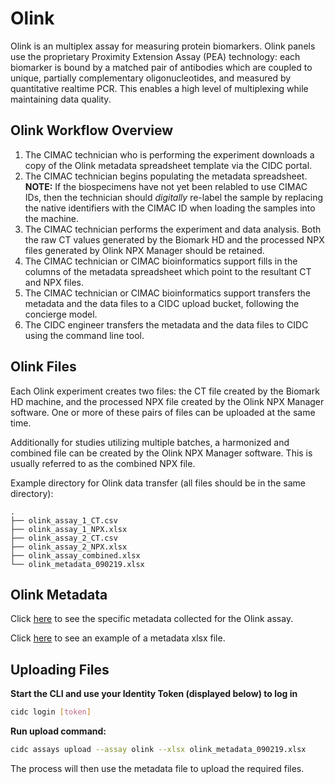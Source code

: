# Olink
Olink is an multiplex assay for measuring protein biomarkers. Olink panels use the proprietary Proximity Extension Assay (PEA) technology: each biomarker is bound by a matched pair of antibodies which are coupled to unique, partially complementary oligonucleotides, and measured by quantitative realtime PCR. This enables a high level of multiplexing while maintaining data quality. 

## Olink Workflow Overview
1. The CIMAC technician who is performing the experiment downloads a copy of the Olink metadata spreadsheet template via the CIDC portal.
2. The CIMAC technician begins populating the metadata spreadsheet. **NOTE:** If the biospecimens have not yet been relabled to use CIMAC IDs, then the technician should *digitally* re-label the sample by replacing the native identifiers with the CIMAC ID when loading the samples into the machine.
3. The CIMAC technician performs the experiment and data analysis. Both the raw CT values generated by the Biomark HD and the processed NPX files generated by Olink NPX Manager should be retained.
4. The CIMAC technician or CIMAC bioinformatics support fills in the columns of the metadata spreadsheet which point to the resultant CT and NPX files.
5. The CIMAC technician or CIMAC bioinformatics support transfers the metadata and the data files to a CIDC upload bucket, following the concierge model.
6. The CIDC engineer transfers the metadata and the data files to CIDC using the command line tool.


## Olink Files

Each Olink experiment creates two files: the CT file created by the Biomark HD machine, and the processed NPX file created by the Olink NPX Manager software. One or more of these pairs of files can be uploaded at the same time.

Additionally for studies utilizing multiple batches, a harmonized and combined file can be created by the Olink NPX Manager software. This is usually referred to as the combined NPX file.

Example directory for Olink data transfer (all files should be in the same directory):
```
.
├── olink_assay_1_CT.csv
├── olink_assay_1_NPX.xlsx
├── olink_assay_2_CT.csv
├── olink_assay_2_NPX.xlsx
├── olink_assay_combined.xlsx
└── olink_metadata_090219.xlsx
```

## Olink Metadata

Click [here](https://cimac-cidc.github.io/cidc-schemas/docs/assays.olink.olink_template.html) to see the specific metadata collected for the Olink assay.

Click [here](https://github.com/CIMAC-CIDC/cidc-schemas/raw/master/template_examples/olink_template.xlsx) to see an example of a metadata xlsx file.

## Uploading Files

**Start the CLI and use your Identity Token (displayed below) to log in**
```bash
cidc login [token]
```

**Run upload command:**
```bash
cidc assays upload --assay olink --xlsx olink_metadata_090219.xlsx
```

The process will then use the metadata file to upload the required files.
